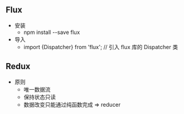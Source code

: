## Flux
- 安装
    + npm install --save flux
- 导入
    + import {Dispatcher} from 'flux';  // 引入 flux 库的 Dispatcher 类

## Redux
- 原则
    + 唯一数据流
    + 保持状态只读
    + 数据改变只能通过纯函数完成 => reducer
